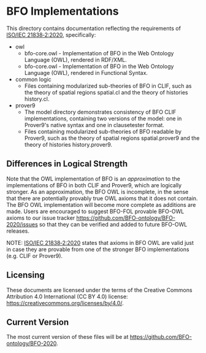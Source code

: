 # BFO Implementations 

This directory contains documentation reflecting the requirements of [ISO/IEC 21838‑2:2020](https://www.iso.org/obp/ui/#iso:std:iso-iec:21838:-2:ed-1:v1:en), specifically:
* owl 
    - bfo-core.owl - Implementation of BFO in the Web Ontology Language (OWL), rendered in RDF/XML.
    - bfo-core.owl - Implementation of BFO in the Web Ontology Language (OWL), rendered in Functional Syntax.
* common logic
    - Files containing modularized sub-theories of BFO in CLIF, such as the theory of spatial regions spatial.cl and the theory of histories history.cl. 
* prover9 
    - The model directory demonstrates consistency of BFO CLIF implementations, containing two versions of the model: one in Prover9's native syntax and one in clausetester format.
    - Files containing modularized sub-theories of BFO readable by Prover9, such as the theory of spatial regions spatial.prover9 and the theory of histories history.prover9. 

## Differences in Logical Strength
Note that the OWL implementation of BFO is an _approximation_ to the implementations of BFO in both CLIF and Prover9, which are logically stronger. As an approximation, the BFO OWL is incomplete, in the sense that there are potentially provably true OWL axioms that it does not contain. The BFO OWL implementation will become more complete as additions are made. Users are encouraged to suggest BFO-FOL provable BFO-OWL axioms to our issue tracker https://github.com/BFO-ontology/BFO-2020/issues so that they can be verified and added to future BFO-OWL releases.

NOTE: [ISO/IEC 21838‑2:2020](https://www.iso.org/obp/ui/#iso:std:iso-iec:21838:-2:ed-1:v1:en) states that axioms in BFO OWL are valid just in case they are provable from one of the stronger BFO implementations (e.g. CLIF or Prover9). 

## Licensing 

These documents are licensed under the terms of  the Creative Commons Attribution 4.0 International (CC BY 4.0) license: https://creativecommons.org/licenses/by/4.0/. 

## Current Version

The most current version of these files will be at https://github.com/BFO-ontology/BFO-2020. 